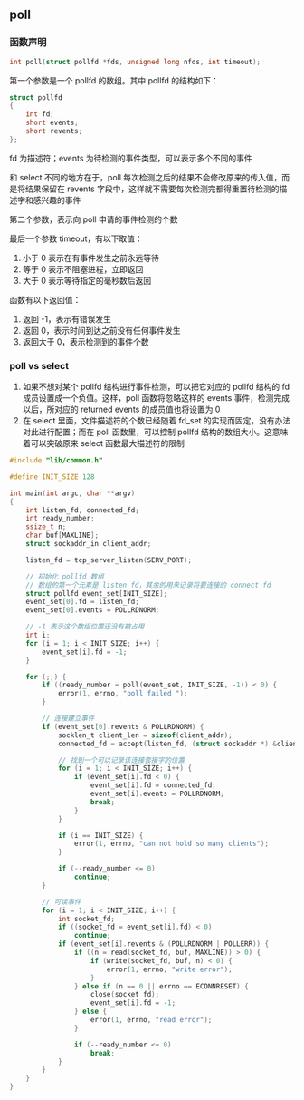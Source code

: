 ## poll
### 函数声明
```c
int poll(struct pollfd *fds, unsigned long nfds, int timeout);
```
第一个参数是一个 pollfd 的数组。其中 pollfd 的结构如下：
```c
struct pollfd
{
    int fd;
    short events;
    short revents;
};
```
fd 为描述符；events 为待检测的事件类型，可以表示多个不同的事件

和 select 不同的地方在于，poll 每次检测之后的结果不会修改原来的传入值，而是将结果保留在 revents 字段中，这样就不需要每次检测完都得重置待检测的描述字和感兴趣的事件

第二个参数，表示向 poll 申请的事件检测的个数

最后一个参数 timeout，有以下取值：
1. 小于 0 表示在有事件发生之前永远等待
2. 等于 0 表示不阻塞进程，立即返回
3. 大于 0 表示等待指定的毫秒数后返回

函数有以下返回值：
1. 返回 -1，表示有错误发生
2. 返回 0，表示时间到达之前没有任何事件发生
3. 返回大于 0，表示检测到的事件个数

### poll vs select
1. 如果不想对某个 pollfd 结构进行事件检测，可以把它对应的 pollfd 结构的 fd 成员设置成一个负值。这样，poll 函数将忽略这样的 events 事件，检测完成以后，所对应的 returned events 的成员值也将设置为 0
2. 在 select 里面，文件描述符的个数已经随着 fd_set 的实现而固定，没有办法对此进行配置；而在 poll 函数里，可以控制 pollfd 结构的数组大小。这意味着可以突破原来 select 函数最大描述符的限制

```c
#include "lib/common.h"

#define INIT_SIZE 128

int main(int argc, char **argv)
{
    int listen_fd, connected_fd;
    int ready_number;
    ssize_t n;
    char buf[MAXLINE];
    struct sockaddr_in client_addr;

    listen_fd = tcp_server_listen(SERV_PORT);

    // 初始化 pollfd 数组
    // 数组的第一个元素是 listen_fd，其余的用来记录将要连接的 connect_fd
    struct pollfd event_set[INIT_SIZE];
    event_set[0].fd = listen_fd;
    event_set[0].events = POLLRDNORM;

    // -1 表示这个数组位置还没有被占用
    int i;
    for (i = 1; i < INIT_SIZE; i++) {
        event_set[i].fd = -1;
    }

    for (;;) {
        if ((ready_number = poll(event_set, INIT_SIZE, -1)) < 0) {
            error(1, errno, "poll failed ");
        }

        // 连接建立事件
        if (event_set[0].revents & POLLRDNORM) {
            socklen_t client_len = sizeof(client_addr);
            connected_fd = accept(listen_fd, (struct sockaddr *) &client_addr, &client_len);

            // 找到一个可以记录该连接套接字的位置
            for (i = 1; i < INIT_SIZE; i++) {
                if (event_set[i].fd < 0) {
                    event_set[i].fd = connected_fd;
                    event_set[i].events = POLLRDNORM;
                    break;
                }
            }

            if (i == INIT_SIZE) {
                error(1, errno, "can not hold so many clients");
            }

            if (--ready_number <= 0)
                continue;
        }

        // 可读事件
        for (i = 1; i < INIT_SIZE; i++) {
            int socket_fd;
            if ((socket_fd = event_set[i].fd) < 0)
                continue;
            if (event_set[i].revents & (POLLRDNORM | POLLERR)) {
                if ((n = read(socket_fd, buf, MAXLINE)) > 0) {
                    if (write(socket_fd, buf, n) < 0) {
                        error(1, errno, "write error");
                    }
                } else if (n == 0 || errno == ECONNRESET) {
                    close(socket_fd);
                    event_set[i].fd = -1;
                } else {
                    error(1, errno, "read error");
                }

                if (--ready_number <= 0)
                    break;
            }
        }
    }
}
```
